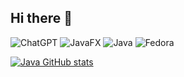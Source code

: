 ## Hi there 👋
![ChatGPT](https://img.shields.io/badge/chatGPT-74aa9c?style=for-the-badge&logo=openai&logoColor=white)
![JavaFX](https://img.shields.io/badge/javafx-%23FF0000.svg?style=for-the-badge&logo=javafx&logoColor=white)
![Java](https://img.shields.io/badge/java-%23ED8B00.svg?style=for-the-badge&logo=openjdk&logoColor=white)
![Fedora](https://img.shields.io/badge/Fedora-294172?style=for-the-badge&logo=fedora&logoColor=white)



[![Java GitHub stats](https://github-readme-stats.vercel.app/api?username=Java)](https://github.com/Java/github-readme-stats)
<!--
**KudinovArtemilus/KudinovArtemilus** is a ✨ _special_ ✨ repository because its `README.md` (this file) appears on your GitHub profile.

Here are some ideas to get you started:

- 🔭 I’m currently working on ...
- 🌱 I’m currently learning ...
- 👯 I’m looking to collaborate on ...
- 🤔 I’m looking for help with ...
- 💬 Ask me about ...
- 📫 How to reach me: ...
- 😄 Pronouns: ...
- ⚡ Fun fact: ...
-->
